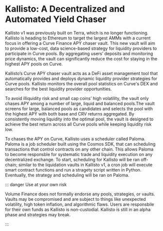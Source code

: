 # Kallisto: A Decentralized and Automated Yield Chaser

Kallisto v1 was previously built on Terra, which is no longer functioning. Kallisto is heading 
to Ethereum to target the largest AMMs with a current focus in offering a Curve Finance APY chaser 
vault. This new vault will aim to provide a low-cost, data science-based strategy for liquidity 
providers to participate in Curve pools. By aggregating users’ deposits and monitoring price dynamics, 
the vault can significantly reduce the cost for staying in the highest APY pools on Curve.

Kallisto’s Curve APY chaser vault acts as a DeFi asset management tool that automatically provides 
and deploys dynamic liquidity provider strategies for Curve pools. Kallisto monitors the overall pool 
statistics on Curve's DEX and searches for the best liquidity provider opportunities.

To avoid illiquidity risk and small cap coins’ high volatility, the vault only chases APY among a 
number of large, liquid and balanced pools.The vault screens for large, balanced pools as candidates 
and selects the pool with the highest APY with both base and CRV returns aggregated. By consistently 
moving liquidity into the optimal pool, the vault is designed to achieve the best return across all 
Curve pools while keeping liquidity risk low.

To chases the APY on Curve, Kallisto uses a scheduler called Paloma. Paloma is a job scheduler built
using the Cosmos SDK, that can scheduling transactions that control contracts on any other chain.
This allows Paloma to become responsble for systematic trade and liquidity execution on any decentralized 
exchange. To start, scheduling for Kallisto will be ran off-chain; similar to the liquidation vaults in 
Kallisto  v1, a cron job will execute smart contract functions and run a stragety script written in Python. 
Eventually, the strategy and scheduling will be ran on Paloma.

::: danger Use at your own risk

Volume Finance does not formally endorse any pools, strategies, or vaults. Vaults may be compromised
and are subject to things like unexpected volatility, high token inflation, and algorithmic flaws. 
Users are responsbile for their own funds as Kallisto is non-custodial. Kallisto is still in an alpha 
phase and strategies may break.

:::
